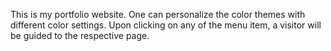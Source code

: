 This is my portfolio website. One can personalize the color themes with different color settings. Upon clicking on any of the menu item, a visitor will be guided to the respective page.
